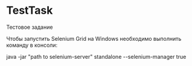 # TestTask
Тестовое задание

Чтобы запустить Selenium Grid на Windows необходимо выполнить команду в консоли:

java -jar "path to selenium-server" standalone --selenium-manager true
